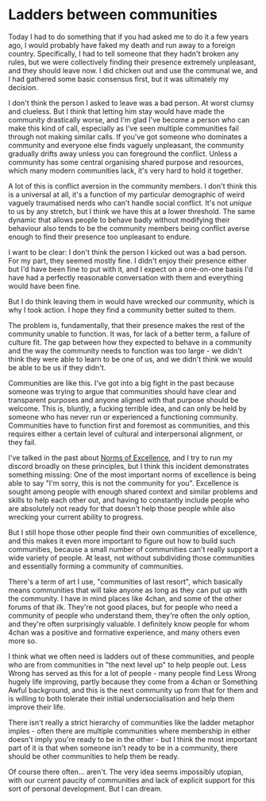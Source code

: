 # Ladders between communities

Today I had to do something that if you had asked me to do it a few years ago, I would probably have faked my death and run away to a foreign country.
Specifically, I had to tell someone that they hadn't broken any rules, but we were collectively finding their presence extremely unpleasant, and they should leave now.
I did chicken out and use the communal we, and I had gathered some basic consensus first, but it was ultimately my decision.

I don't think the person I asked to leave was a bad person. At worst clumsy and clueless. But I think that letting him stay would have made the community drastically worse, and I'm glad I've become a person who can make this kind of call, especially as I've seen multiple communities fail through not making similar calls. If you've got someone who dominates a community and everyone else finds vaguely unpleasant, the community gradually drifts away unless you can foreground the conflict. Unless a community has some central organising shared purpose and resources, which many modern communities lack, it's very hard to hold it together.

A lot of this is conflict aversion in the community members. I don't think this is a universal at all, it's a function of my particular demographic of weird vaguely traumatised nerds who can't handle social conflict. It's not *unique* to us by any stretch, but I think we have this at a lower threshold. The same dynamic that allows people to behave badly without modifying their behaviour also tends to be the community members being conflict averse enough to find their presence too unpleasant to endure.

I want to be clear: I don't think the person I kicked out was a bad person. For my part, they seemed mostly fine. I didn't enjoy their presence either but I'd have been fine to put with it, and I expect on a one-on-one basis I'd have had a perfectly reasonable conversation with them and everything would have been fine.

But I do think leaving them in would have wrecked our community, which is why I took action. I hope they find a community better suited to them.

The problem is, fundamentally, that their presence makes the rest of the community unable to function. It was, for lack of a better term, a failure of culture fit. The gap between how they expected to behave in a community and the way the community needs to function was too large - we didn't think they were able to learn to be one of us, and we didn't think we would be able to be us if they didn't.

Communities are like this. I've got into a big fight in the past because someone was trying to argue that communities should have clear and transparent purposes and anyone aligned with that purpose should be welcome. This is, bluntly, a fucking terrible idea, and can only be held by someone who has never run or experienced a functioning community. Communities have to function first and foremost as communities, and this requires either a certain level of cultural and interpersonal alignment, or they fail.

I've talked in the past about [Norms of Excellence](https://notebook.drmaciver.com/posts/2020-05-31-09:20.html), and I try to run my discord broadly on these principles, but I think this incident demonstrates something missing: One of the most important norms of excellence is being able to say "I'm sorry, this is not the community for you". Excellence is sought among people with enough shared context and similar problems and skills to help each other out, and having to constantly include people who are absolutely not ready for that doesn't help those people while also wrecking your current ability to progress.

But I still hope those other people find their own communities of excellence, and this makes it even more important to figure out how to build such communities, because a small number of communities can't really support a wide variety of people. At least, not without subdividing those communities and essentially forming a community of communities.

There's a term of art I use, "communities of last resort", which basically means communities that will take anyone as long as they can put up with the community. I have in mind places like 4chan, and some of the other forums of that ilk. They're not good places, but for people who need a community of people who understand them, they're often the only option, and they're often surprisingly valuable. I definitely know people for whom 4chan was a positive and formative experience, and many others even more so.

I think what we often need is ladders out of these communities, and people who are from communities in "the next level up" to help people out. Less Wrong has served as this for a lot of people - many people find Less Wrong hugely life improving, partly because they come from a 4chan or Something Awful background, and this is the next community up from that for them and is willing to both tolerate their initial undersocialisation and help them improve their life.

There isn't really a strict hierarchy of communities like the ladder metaphor imples - often there are multiple communities where membership in either doesn't imply you're ready to be in the other - but I think the most important part of it is that when someone isn't ready to be in a community, there should be other communities to help them be ready.

Of course there often... aren't. The very idea seems impossibly utopian, with our current paucity of communities and lack of explicit support for this sort of personal development. But I can dream.
